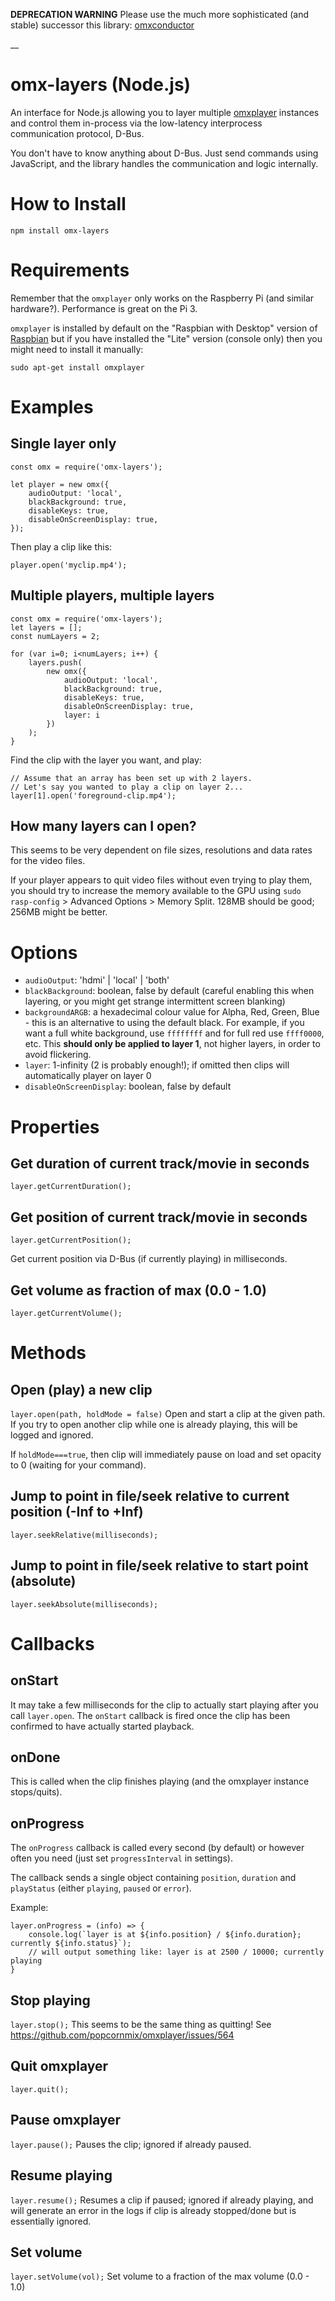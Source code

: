 **DEPRECATION WARNING**
Please use the much more sophisticated (and stable) successor this library: [omxconductor](https://github.com/RandomStudio/omxconductor)

__

# omx-layers (Node.js)
An interface for Node.js allowing you to layer multiple [omxplayer](https://github.com/popcornmix/omxplayer) instances and control them in-process via the low-latency interprocess communication protocol, D-Bus.

You don't have to know anything about D-Bus. Just send commands using JavaScript, and the library handles the communication and logic internally.

# How to Install
```
npm install omx-layers
```
# Requirements
Remember that the `omxplayer` only works on the Raspberry Pi (and similar hardware?). Performance is great on the Pi 3.

`omxplayer` is installed by default on the "Raspbian with Desktop" version of [Raspbian](https://www.raspberrypi.org/downloads/raspbian/) but if you have installed the "Lite" version (console only) then you might need to install it manually:
```
sudo apt-get install omxplayer
```


# Examples
## Single layer only
```
const omx = require('omx-layers');

let player = new omx({
	audioOutput: 'local',
	blackBackground: true,
	disableKeys: true,
	disableOnScreenDisplay: true,
});
```
Then play a clip like this:
```
player.open('myclip.mp4');
```

## Multiple players, multiple layers
```
const omx = require('omx-layers');
let layers = [];
const numLayers = 2;

for (var i=0; i<numLayers; i++) {
	layers.push(
		new omx({
			audioOutput: 'local',
			blackBackground: true,
			disableKeys: true,
			disableOnScreenDisplay: true,
			layer: i
		})
	);
}

```
Find the clip with the layer you want, and play:
```
// Assume that an array has been set up with 2 layers.
// Let's say you wanted to play a clip on layer 2...
layer[1].open('foreground-clip.mp4');
```

## How many layers can I open?
This seems to be very dependent on file sizes, resolutions and data rates for the video files.

If your player appears to quit video files without even trying to play them, you should try to increase the memory available to the GPU using `sudo rasp-config` > Advanced Options > Memory Split. 128MB should be good; 256MB might be better.


# Options
* `audioOutput`: 'hdmi' | 'local' | 'both'
* `blackBackground`: boolean, false by default (careful enabling this when layering, or you might get strange intermittent screen blanking)
* `backgroundARGB`: a hexadecimal colour value for Alpha, Red, Green, Blue - this is an alternative to using the default black. For example, if you want a full white background, use `ffffffff` and for full red use `ffff0000`, etc. This **should only be applied to layer 1**, not higher layers, in order to avoid flickering.
* `layer`: 1-infinity (2 is probably enough!); if omitted then clips will automatically player on layer 0
* `disableOnScreenDisplay`:  boolean, false by default


# Properties
## Get duration of current track/movie in seconds
`layer.getCurrentDuration();`

## Get position of current track/movie in seconds
`layer.getCurrentPosition();`

Get current position via D-Bus (if currently playing) in milliseconds.

## Get volume as fraction of max (0.0 - 1.0)
`layer.getCurrentVolume();`

# Methods

## Open (play) a new clip
`layer.open(path, holdMode = false)`
Open and start a clip at the given path. If you try to open another clip while one is already playing, this will be logged and ignored.

If `holdMode===true`, then clip will immediately pause on load and set opacity to 0 (waiting for your command).

## Jump to point in file/seek relative to current position (-Inf to +Inf)
`layer.seekRelative(milliseconds);`

## Jump to point in file/seek relative to start point (absolute)
`layer.seekAbsolute(milliseconds);`

# Callbacks

## onStart
It may take a few milliseconds for the clip to actually start playing after you call `layer.open`. The `onStart` callback is fired once the clip has been confirmed to have actually started playback.

## onDone
This is called when the clip finishes playing (and the omxplayer instance stops/quits).

## onProgress
The `onProgress` callback is called every second (by default) or however often you need (just set `progressInterval` in settings).

The callback sends a single object containing `position`, `duration` and `playStatus` (either `playing`, `paused` or `error`).

Example:
```
layer.onProgress = (info) => {
	console.log(`layer is at ${info.position} / ${info.duration}; currently ${info.status}`);
	// will output something like: layer is at 2500 / 10000; currently playing
}
```

## Stop playing
`layer.stop();`
This seems to be the same thing as quitting! See https://github.com/popcornmix/omxplayer/issues/564

## Quit omxplayer
`layer.quit();`

## Pause omxplayer
`layer.pause();`
Pauses the clip; ignored if already paused.

## Resume playing
`layer.resume();`
Resumes a clip if paused; ignored if already playing, and will generate an error in the logs if clip is already stopped/done but is essentially ignored.

## Set volume
`layer.setVolume(vol);`
Set volume to a fraction of the max volume (0.0 - 1.0)
